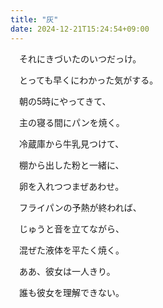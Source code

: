 ```yaml
---
title: "灰"
date: 2024-12-21T15:24:54+09:00
---
```

　それにきづいたのいつだっけ。

　とっても早くにわかった気がする。





　朝の5時にやってきて、

　主の寝る間にパンを焼く。

　冷蔵庫から牛乳見つけて、

　棚から出した粉と一緒に、

　卵を入れつつまぜあわせ。

　フライパンの予熱が終われば、

　じゅうと音を立てながら、

　混ぜた液体を平たく焼く。


　ああ、彼女は一人きり。

　誰も彼女を理解できない。
